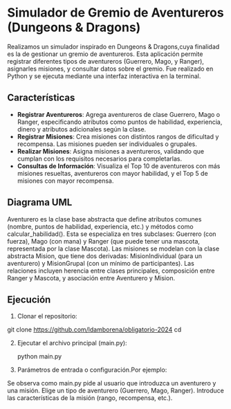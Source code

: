 # Simulador de Gremio de Aventureros (Dungeons & Dragons)

Realizamos un simulador inspirado en Dungeons & Dragons,cuya finalidad es la de gestionar un gremio de aventureros. Esta aplicación permite registrar diferentes tipos de aventureros (Guerrero, Mago, y Ranger), asignarles misiones, y consultar datos sobre el gremio. Fue realizado en Python y se ejecuta mediante una interfaz interactiva en la terminal.

## Características

- **Registrar Aventureros**: Agrega aventureros de clase Guerrero, Mago o Ranger, especificando atributos como puntos de habilidad, experiencia, dinero y atributos adicionales según la clase.
- **Registrar Misiones**: Crea misiones con distintos rangos de dificultad y recompensa. Las misiones pueden ser individuales o grupales.
- **Realizar Misiones**: Asigna misiones a aventureros, validando que cumplan con los requisitos necesarios para completarlas.
- **Consultas de Información**: Visualiza el Top 10 de aventureros con más misiones resueltas, aventureros con mayor habilidad, y el Top 5 de misiones con mayor recompensa.

## Diagrama UML 

Aventurero es la clase base abstracta que define atributos comunes (nombre, puntos de habilidad, experiencia, etc.) y métodos como calcular_habilidad(). Esta se especializa en tres subclases: Guerrero (con fuerza), Mago (con mana) y Ranger (que puede tener una mascota, representada por la clase Mascota). Las misiones se modelan con la clase abstracta Mision, que tiene dos derivadas: MisionIndividual (para un aventurero) y MisionGrupal (con un mínimo de participantes). Las relaciones incluyen herencia entre clases principales, composición entre Ranger y Mascota, y asociación entre Aventurero y Mision. 

## Ejecución

1) Clonar el repositorio:

git clone https://github.com/ldamborena/obligatorio-2024
cd <obligatorio-2024>

2) Ejecutar el archivo principal (main.py):

   python main.py

3) Parámetros de entrada o configuración.Por ejemplo:

Se observa como main.py pide al usuario que introduzca un aventurero y una misión.
Elige un tipo de aventurero (Guerrero, Mago, Ranger).
Introduce las características de la misión (rango, recompensa, etc.).


   

